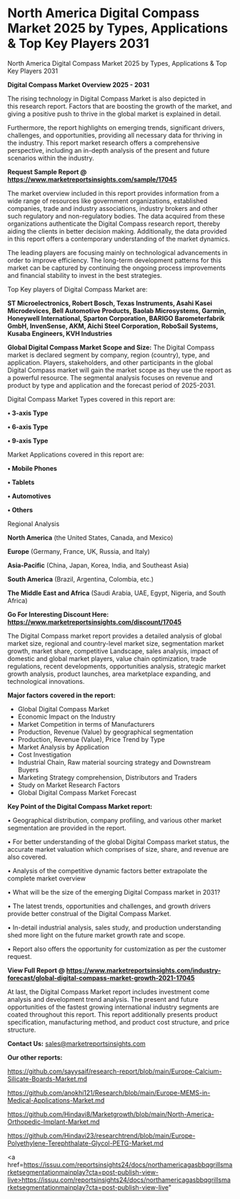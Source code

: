# North America Digital Compass Market 2025 by Types, Applications & Top Key Players 2031
North America Digital Compass Market 2025 by Types, Applications & Top Key Players 2031

<Strong> Digital Compass Market Overview 2025 - 2031</strong>

The rising technology in Digital Compass Market is also depicted in this research report. Factors that are boosting the growth of the market, and giving a positive push to thrive in the global market is explained in detail.

Furthermore, the report highlights on emerging trends, significant drivers, challenges, and opportunities, providing all necessary data for thriving in the industry. This report market research offers a comprehensive perspective, including an in-depth analysis of the present and future scenarios within the industry.

<strong>Request Sample Report @ <a href=https://www.marketreportsinsights.com/sample/17045>https://www.marketreportsinsights.com/sample/17045</a></strong>

The market overview included in this report provides information from a wide range of resources like government organizations, established companies, trade and industry associations, industry brokers and other such regulatory and non-regulatory bodies. The data acquired from these organizations authenticate the Digital Compass research report, thereby aiding the clients in better decision making. Additionally, the data provided in this report offers a contemporary understanding of the market dynamics.

The leading players are focusing mainly on technological advancements in order to improve efficiency. The long-term development patterns for this market can be captured by continuing the ongoing process improvements and financial stability to invest in the best strategies.

Top Key players of Digital Compass Market are:

<strong>ST Microelectronics, Robert Bosch, Texas Instruments, Asahi Kasei Microdevices, Bell Automotive Products, Baolab Microsystems, Garmin, Honeywell International, Sparton Corporation, BARIGO Barometerfabrik GmbH, InvenSense, AKM, Aichi Steel Corporation, RoboSail Systems, Kusaba Engineers, KVH Industries</strong>

<strong><b>Global Digital Compass Market Scope and Size:</b></strong>
The Digital Compass market is declared segment by company, region (country), type, and application. Players, stakeholders, and other participants in the global Digital Compass market will gain the market scope as they use the report as a powerful resource. The segmental analysis focuses on revenue and product by type and application and the forecast period of 2025-2031.

Digital Compass Market Types covered in this report are:

<strong>• 3-axis Type

• 6-axis Type

• 9-axis Type</strong>

Market Applications covered in this report are:

<strong>• Mobile Phones

• Tablets

• Automotives

• Others</strong> 

Regional Analysis

<strong>North America</strong> (the United States, Canada, and Mexico)

<strong>Europe</strong> (Germany, France, UK, Russia, and Italy)

<strong>Asia-Pacific</strong> (China, Japan, Korea, India, and Southeast Asia)

<strong>South America</strong> (Brazil, Argentina, Colombia, etc.)

<strong>The Middle East and Africa</strong> (Saudi Arabia, UAE, Egypt, Nigeria, and South Africa)

<strong>Go For Interesting Discount Here: <a href=https://www.marketreportsinsights.com/discount/17045>https://www.marketreportsinsights.com/discount/17045</a></strong>

The Digital Compass market report provides a detailed analysis of global market size, regional and country-level market size, segmentation market growth, market share, competitive Landscape, sales analysis, impact of domestic and global market players, value chain optimization, trade regulations, recent developments, opportunities analysis, strategic market growth analysis, product launches, area marketplace expanding, and technological innovations.

<strong><b>Major factors covered in the report:</b></strong>
<ul>
  <li>Global Digital Compass Market </li>
  <li>Economic Impact on the Industry</li>
  <li>Market Competition in terms of Manufacturers</li>
  <li>Production, Revenue (Value) by geographical segmentation</li>
  <li>Production, Revenue (Value), Price Trend by Type</li>
  <li>Market Analysis by Application</li>
  <li>Cost Investigation</li>
  <li>Industrial Chain, Raw material sourcing strategy and Downstream Buyers</li>
  <li>Marketing Strategy comprehension, Distributors and Traders</li>
  <li>Study on Market Research Factors</li>
  <li>Global Digital Compass Market Forecast</li>
</ul>

<strong><b>Key Point of the Digital Compass Market report:</b></strong>

• Geographical distribution, company profiling, and various other market segmentation are provided in the report.

• For better understanding of the global Digital Compass market status, the accurate market valuation which comprises of size, share, and revenue are also covered.

• Analysis of the competitive dynamic factors better extrapolate the complete market overview

• What will be the size of the emerging Digital Compass market in 2031?

• The latest trends, opportunities and challenges, and growth drivers provide better construal of the Digital Compass Market.

• In-detail industrial analysis, sales study, and production understanding shed more light on the future market growth rate and scope.

• Report also offers the opportunity for customization as per the customer request.

<strong><b>View Full Report @ <a href=https://www.marketreportsinsights.com/industry-forecast/global-digital-compass-market-growth-2021-17045>https://www.marketreportsinsights.com/industry-forecast/global-digital-compass-market-growth-2021-17045</a></b></strong>


At last, the Digital Compass Market report includes investment come analysis and development trend analysis. The present and future opportunities of the fastest growing international industry segments are coated throughout this report. This report additionally presents product specification, manufacturing method, and product cost structure, and price structure.

<strong>Contact Us:</strong>
sales@marketreportsinsights.com

<strong>Our other reports:</strong>

<a href=https://github.com/sayysaif/research-report/blob/main/Europe-Calcium-Silicate-Boards-Market.md>https://github.com/sayysaif/research-report/blob/main/Europe-Calcium-Silicate-Boards-Market.md</a>

<a href=https://github.com/anokhi121/Research/blob/main/Europe-MEMS-in-Medical-Applications-Market.md>https://github.com/anokhi121/Research/blob/main/Europe-MEMS-in-Medical-Applications-Market.md</a>

<a href=https://github.com/Hindavi8/Marketgrowth/blob/main/North-America-Orthopedic-Implant-Market.md>https://github.com/Hindavi8/Marketgrowth/blob/main/North-America-Orthopedic-Implant-Market.md</a>

<a href=https://github.com/Hindavi23/researchtrend/blob/main/Europe-Polyethylene-Terephthalate-Glycol-PETG-Market.md>https://github.com/Hindavi23/researchtrend/blob/main/Europe-Polyethylene-Terephthalate-Glycol-PETG-Market.md</a>

<a href=https://issuu.com/reportsinsights24/docs/northamericagasbbqgrillsmarketsegmentationmainplay?cta=post-publish-view-live>https://issuu.com/reportsinsights24/docs/northamericagasbbqgrillsmarketsegmentationmainplay?cta=post-publish-view-live</a>"
